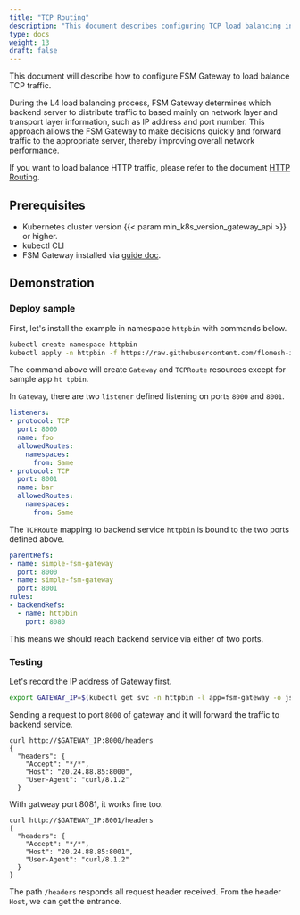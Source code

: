 ```yaml
---
title: "TCP Routing"
description: "This document describes configuring TCP load balancing in FSM Gateway, focusing on traffic distribution based on network information."
type: docs
weight: 13
draft: false
---
```


This document will describe how to configure FSM Gateway to load balance TCP traffic.

During the L4 load balancing process, FSM Gateway determines which backend server to distribute traffic to based mainly on network layer and transport layer information, such as IP address and port number. This approach allows the FSM Gateway to make decisions quickly and forward traffic to the appropriate server, thereby improving overall network performance.

If you want to load balance HTTP traffic, please refer to the document [HTTP Routing](/guides/traffic_management/ingress/fsm_gateway/http_routing/).

## Prerequisites

- Kubernetes cluster version {{< param min_k8s_version_gateway_api >}} or higher.
- kubectl CLI
- FSM Gateway installed via [guide doc](/guides/traffic_management/ingress/fsm_gateway/installation).

## Demonstration

### Deploy sample

First, let's install the example in namespace `httpbin` with commands below.

```bash
kubectl create namespace httpbin
kubectl apply -n httpbin -f https://raw.githubusercontent.com/flomesh-io/fsm-docs/{{< param fsm_branch >}}/manifests/gateway/tcp-routing.yaml
```

The command above will create `Gateway` and `TCPRoute` resources except for sample app `ht tpbin`.

In `Gateway`, there are two `listener` defined listening on ports `8000` and `8001`.

```yaml
listeners:
- protocol: TCP
  port: 8000
  name: foo
  allowedRoutes:
    namespaces:
      from: Same
- protocol: TCP
  port: 8001
  name: bar
  allowedRoutes:
    namespaces:
      from: Same 
```

The `TCPRoute` mapping to backend service `httpbin` is bound to the two ports defined above.

```yaml
parentRefs:
- name: simple-fsm-gateway
  port: 8000
- name: simple-fsm-gateway
  port: 8001    
rules:
- backendRefs:
  - name: httpbin
    port: 8080
```

This means we should reach backend service via either of two ports.

### Testing

Let's record the IP address of Gateway first.

```bash
export GATEWAY_IP=$(kubectl get svc -n httpbin -l app=fsm-gateway -o jsonpath='{.items[0].status.loadBalancer.ingress[0].ip}')
```

Sending a request to port `8000` of gateway and it will forward the traffic to backend service.

```shell
curl http://$GATEWAY_IP:8000/headers
{
  "headers": {
    "Accept": "*/*",
    "Host": "20.24.88.85:8000",
    "User-Agent": "curl/8.1.2"
  }
```

With gatweay port 8081, it works fine too.

```shell
curl http://$GATEWAY_IP:8001/headers
{
  "headers": {
    "Accept": "*/*",
    "Host": "20.24.88.85:8001",
    "User-Agent": "curl/8.1.2"
  }
}
```

The path `/headers` responds all request header received. From the header `Host`, we can get the entrance.